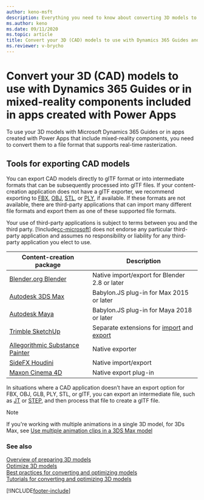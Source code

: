 ```yaml
---
author: keno-msft
description: Everything you need to know about converting 3D models to use with Dynamics 365 Guides and Microsoft Power Apps
ms.author: keno
ms.date: 09/11/2020
ms.topic: article
title: Convert your 3D (CAD) models to use with Dynamics 365 Guides and Power Apps
ms.reviewer: v-brycho
---
```


# Convert your 3D (CAD) models to use with Dynamics 365 Guides or in mixed-reality components included in apps created with Power Apps

To use your 3D models with Microsoft Dynamics 365 Guides or in apps created with Power Apps that include mixed-reality components, you need to convert them to a file format that supports real-time rasterization. 

## Tools for exporting CAD models

You can export CAD models directly to glTF format or into intermediate formats that can be subsequently processed into glTF files. If your content-creation application does not have a glTF exporter, we recommend exporting to [FBX](https://aka.ms/FBXfileformat), [OBJ](https://go.microsoft.com/fwlink/?linkid=2149147), [STL](https://go.microsoft.com/fwlink/?linkid=2149062), or [PLY](https://go.microsoft.com/fwlink/?linkid=2149063), if available. If these formats are not available, there are third-party applications that can import many different file formats and export them as one of these supported file formats. 

Your use of third-party applications is subject to terms between you and the third party. [!include[cc-microsoft](../../includes/cc-microsoft.md)] does not endorse any particular third-party application and assumes no responsibility or liability for any third-party application you elect to use.

|Content-creation package|Description|
|-----------------------------------------------|---------------------------------------------------------------|
[Blender.org Blender](https://aka.ms/Blender_2.8)|Native import/export for Blender 2.8 or later|
[Autodesk 3DS Max](https://aka.ms/BabylonJS_Max2Babylon_Installation)|Babylon.JS plug-in for Max 2015 or later|
[Autodesk Maya](https://aka.ms/BabylonJS_Maya2Babylon_Installation)|Babylon.JS plug-in for Maya 2018 or later|
[Trimble SketchUp](https://aka.ms/SketchUp_glTF_Export)|Separate extensions for [import](https://go.microsoft.com/fwlink/?linkid=2149148) and [export](https://go.microsoft.com/fwlink/?linkid=2149148)|
|[Allegorithmic Substance Painter](https://aka.ms/SubstancePainter_glTF_Exporter)|Native exporter|
|[SideFX Houdini](https://aka.ms/Houdini_glTF_Exporter)|Native import/export|
|[Maxon Cinema 4D](https://go.microsoft.com/fwlink/?linkid=2149064)|Native export plug-in|

In situations where a CAD application doesn’t have an export option for FBX, OBJ, GLB, PLY, STL, or glTF, you can export an intermediate file, such as [JT](https://aka.ms/Jtfileformat) or [STEP](https://aka.ms/STEPfileformat), and then process that file to create a glTF file. 

> [!NOTE]
> If you're working with multiple animations in a single 3D model, for 3Ds Max, see [Use multiple animation clips in a 3DS Max model](https://doc.babylonjs.com/extensions/Exporters/3DSMax_to_glTF#single-animation-clip)

### See also
[Overview of preparing 3D models](index.md)<br>
[Optimize 3D models](optimize-models.md)<br>
[Best practices for converting and optimizing models](best-practices.md)<br>
[Tutorials for converting and optimizing 3D models](tutorials-overview.md)<br>


[!INCLUDE[footer-include](../../includes/footer-banner.md)]
